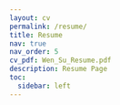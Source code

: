 ```yaml
---
layout: cv
permalink: /resume/
title: Resume
nav: true
nav_order: 5
cv_pdf: Wen_Su_Resume.pdf
description: Resume Page
toc:
  sidebar: left
---
```

